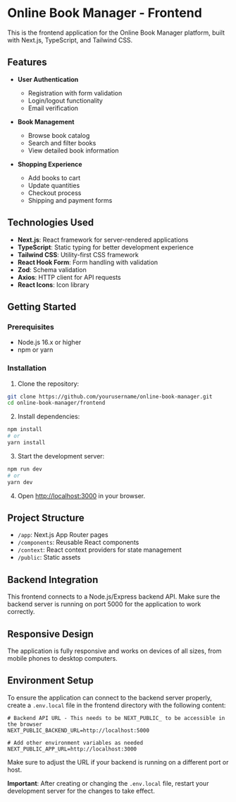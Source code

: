 # Online Book Manager - Frontend

This is the frontend application for the Online Book Manager platform, built with Next.js, TypeScript, and Tailwind CSS.

## Features

- **User Authentication**
  - Registration with form validation
  - Login/logout functionality
  - Email verification

- **Book Management**
  - Browse book catalog
  - Search and filter books
  - View detailed book information

- **Shopping Experience**
  - Add books to cart
  - Update quantities
  - Checkout process
  - Shipping and payment forms

## Technologies Used

- **Next.js**: React framework for server-rendered applications
- **TypeScript**: Static typing for better development experience
- **Tailwind CSS**: Utility-first CSS framework
- **React Hook Form**: Form handling with validation
- **Zod**: Schema validation
- **Axios**: HTTP client for API requests
- **React Icons**: Icon library

## Getting Started

### Prerequisites

- Node.js 16.x or higher
- npm or yarn

### Installation

1. Clone the repository:
```bash
git clone https://github.com/yourusername/online-book-manager.git
cd online-book-manager/frontend
```

2. Install dependencies:
```bash
npm install
# or
yarn install
```

3. Start the development server:
```bash
npm run dev
# or
yarn dev
```

4. Open [http://localhost:3000](http://localhost:3000) in your browser.

## Project Structure

- `/app`: Next.js App Router pages
- `/components`: Reusable React components
- `/context`: React context providers for state management
- `/public`: Static assets

## Backend Integration

This frontend connects to a Node.js/Express backend API. Make sure the backend server is running on port 5000 for the application to work correctly.

## Responsive Design

The application is fully responsive and works on devices of all sizes, from mobile phones to desktop computers.

## Environment Setup

To ensure the application can connect to the backend server properly, create a `.env.local` file in the frontend directory with the following content:

```
# Backend API URL - This needs to be NEXT_PUBLIC_ to be accessible in the browser
NEXT_PUBLIC_BACKEND_URL=http://localhost:5000

# Add other environment variables as needed
NEXT_PUBLIC_APP_URL=http://localhost:3000
```

Make sure to adjust the URL if your backend is running on a different port or host.

**Important**: After creating or changing the `.env.local` file, restart your development server for the changes to take effect. 